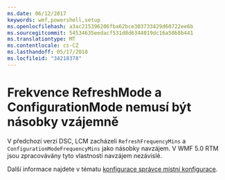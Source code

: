 ```yaml
---
ms.date: 06/12/2017
keywords: wmf,powershell,setup
ms.openlocfilehash: a3ac215396206fba62bce303733429d60722ee6b
ms.sourcegitcommit: 54534635eedacf531d8d6344019dc16a50b8b441
ms.translationtype: MT
ms.contentlocale: cs-CZ
ms.lasthandoff: 05/17/2018
ms.locfileid: "34218378"
---
```

# <a name="frequencies-for-refreshmode-and-configurationmode-dont-need-to-be-multiples-of-each-other"></a>Frekvence RefreshMode a ConfigurationMode nemusí být násobky vzájemně

V předchozí verzi DSC, LCM zacházeli `RefreshFrequencyMins` a `ConfigurationModeFrequencyMins` jako násobky navzájem. V WMF 5.0 RTM jsou zpracovávány tyto vlastnosti navzájem nezávislé.

Další informace najdete v tématu [konfigurace správce místní konfigurace](https://msdn.microsoft.com/powershell/dsc/metaconfig).
